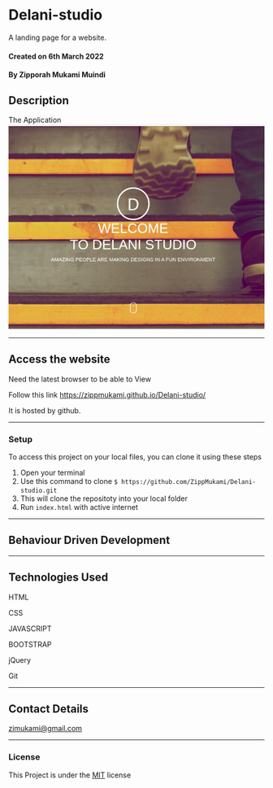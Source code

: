 # Delani-studio
A landing page for a website.

#### Created on 6th March 2022
#### By Zipporah Mukami Muindi

## Description 



The Application
![Preview](./assets/Screenshot%20from%202022-03-14%2008-57-03.png)

---

## Access the website
Need the latest browser to be able to View

Follow this link https://zippmukami.github.io/Delani-studio/

It is hosted by github.

---

### Setup
To access this project on your local files, you can clone it using these steps
1. Open your terminal
1. Use this command to clone `$ https://github.com/ZippMukami/Delani-studio.git`
1. This will clone the repositoty into your local folder
1. Run `index.html` with active internet

---

## Behaviour Driven Development




---

## Technologies Used
HTML

CSS

JAVASCRIPT

BOOTSTRAP

jQuery

Git

---

## Contact Details
zimukami@gmail.com


---

### License
This Project is under the [MIT](LICENCE) license
